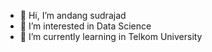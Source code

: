 - 👋 Hi, I’m andang sudrajad
- 👀 I’m interested in Data Science
- 🌱 I’m currently learning in Telkom University
